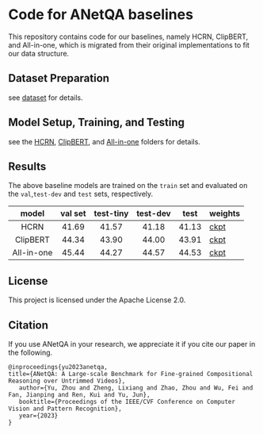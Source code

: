 # Code for ANetQA baselines

This repository contains code for our baselines, namely HCRN, ClipBERT, and All-in-one, which is migrated from their original implementations to fit our data structure.

## Dataset Preparation 

see [dataset](https://github.com/MILVLG/anetqa-code/tree/main/dataset) for details.

## Model Setup, Training, and Testing

see the [HCRN](https://github.com/MILVLG/anetqa-code/tree/main/hcrn), [ClipBERT](https://github.com/MILVLG/anetqa-code/tree/main/clipbert), and [All-in-one](https://github.com/MILVLG/anetqa-code/tree/main/all-in-one) folders for details.

## Results

The above baseline models are trained on the `train` set and evaluated on the `val`,`test-dev` and `test` sets, respectively.

|   model         | val set | test-tiny | test-dev | test |  weights                                                            |
| :----------: | :-----: | :----------: | :----------: | :----------------------------------------------------------: | ------------------------------------------------------------ |
| HCRN       |  41.69  |    41.57     |    41.18     |    41.13    | [ckpt](https://awma1-my.sharepoint.com/:u:/g/personal/yuz_l0_tn/EXG7rl98VrhGvCASI1y5b70BcnyzfUIw29kuPZHTKynNpA?download=1) |
| ClipBERT   |  44.34  |    43.90     |    44.00     |    43.91    | [ckpt](https://awma1-my.sharepoint.com/:u:/g/personal/yuz_l0_tn/EWGADCgnjcxNrmOPWVygTWgB1wLGSwax7sdhTsJFo6ePGA?download=1) |
| All-in-one |  45.44  |    44.27     |    44.57     |    44.53    | [ckpt](https://awma1-my.sharepoint.com/:u:/g/personal/yuz_l0_tn/Ef6FyFoXsrNEpE41IhzcnuoBNFJNRUJaAwpQG4uBUCjugg?download=1) |

## License

This project is licensed under the Apache License 2.0.

## Citation
If you use ANetQA in your research, we appreciate it if you cite our paper in the following.

```
@inproceedings{yu2023anetqa,
title={ANetQA: A Large-scale Benchmark for Fine-grained Compositional Reasoning over Untrimmed Videos},
   author={Yu, Zhou and Zheng, Lixiang and Zhao, Zhou and Wu, Fei and Fan, Jianping and Ren, Kui and Yu, Jun},
   booktitle={Proceedings of the IEEE/CVF Conference on Computer Vision and Pattern Recognition},
   year={2023}
}
```

